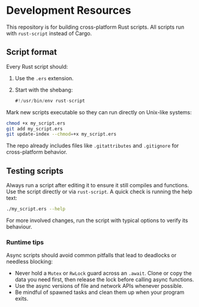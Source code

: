 # Development Resources

This repository is for building cross-platform Rust scripts. All scripts run with `rust-script` instead of Cargo.

## Script format

Every Rust script should:

1. Use the `.ers` extension.
2. Start with the shebang:

   ```rust
   #!/usr/bin/env rust-script
   ```

Mark new scripts executable so they can run directly on Unix-like systems:

```bash
chmod +x my_script.ers
git add my_script.ers
git update-index --chmod=+x my_script.ers
```

The repo already includes files like `.gitattributes` and `.gitignore` for cross-platform behavior.

## Testing scripts

Always run a script after editing it to ensure it still compiles and functions.
Use the script directly or via `rust-script`. A quick check is running the help
text:

```bash
./my_script.ers --help
```

For more involved changes, run the script with typical options to verify its
behaviour.

### Runtime tips

Async scripts should avoid common pitfalls that lead to deadlocks or needless
blocking:

* Never hold a `Mutex` or `RwLock` guard across an `.await`. Clone or copy the
  data you need first, then release the lock before calling async functions.
* Use the async versions of file and network APIs whenever possible.
* Be mindful of spawned tasks and clean them up when your program exits.
